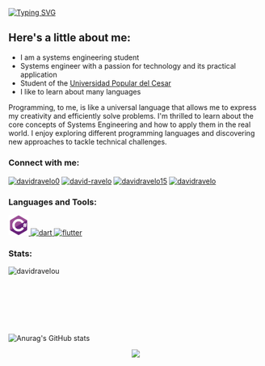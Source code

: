 [![Typing SVG](https://readme-typing-svg.demolab.com?font=Poppins&weight=700&size=120&pause=1000&color=F7F7F7&background=000000&center=true&vCenter=true&width=1920&height=700&lines=%F0%9F%91%8B+Hello!+I'm+David;I'm+a+Developer;I'm+a+Freelancer;I'm+a+Designer)](https://git.io/typing-svg)
## Here's a little about me:
- I am a systems engineering student
- Systems engineer with a passion for technology and its practical application
- Student of the <a href="https://www.unicesar.edu.co/index.php/es/">Universidad Popular del Cesar</a>
- I like to learn about many languages

<p>Programming, to me, is like a universal language that allows me to express my creativity and efficiently solve problems. I'm thrilled to learn about the core concepts of Systems Engineering and how to apply them in the real world. I enjoy exploring different programming languages and discovering new approaches to tackle technical challenges.</p>

<h3 align="left">Connect with me:</h3>
<p align="left">
<a href="https://twitter.com/davidravelo0" target="blank"><img align="center" src="https://raw.githubusercontent.com/rahuldkjain/github-profile-readme-generator/master/src/images/icons/Social/twitter.svg" alt="davidravelo0" height="30" width="40" /></a>
<a href="https://linkedin.com/in/david-ravelo" target="blank"><img align="center" src="https://raw.githubusercontent.com/rahuldkjain/github-profile-readme-generator/master/src/images/icons/Social/linked-in-alt.svg" alt="david-ravelo" height="30" width="40" /></a>
<a href="https://instagram.com/davidravelo15" target="blank"><img align="center" src="https://raw.githubusercontent.com/rahuldkjain/github-profile-readme-generator/master/src/images/icons/Social/instagram.svg" alt="davidravelo15" height="30" width="40" /></a>
<a href="https://dribbble.com/davidravelo" target="blank"><img align="center" src="https://raw.githubusercontent.com/rahuldkjain/github-profile-readme-generator/master/src/images/icons/Social/dribbble.svg" alt="davidravelo" height="30" width="40" /></a>

<h3 align="left">Languages and Tools:</h3>
<p align="left"> <a href="https://www.w3schools.com/cs/" target="_blank" rel="noreferrer"> <img src="https://raw.githubusercontent.com/devicons/devicon/master/icons/csharp/csharp-original.svg" alt="csharp" width="40" height="40"/> </a> <a href="https://dart.dev" target="_blank" rel="noreferrer"> <img src="https://www.vectorlogo.zone/logos/dartlang/dartlang-icon.svg" alt="dart" width="40" height="40"/> </a> <a href="https://flutter.dev" target="_blank" rel="noreferrer"> <img src="https://www.vectorlogo.zone/logos/flutterio/flutterio-icon.svg" alt="flutter" width="40" height="40"/> </a> </p>


<h3 align="left">Stats:</h3>
<p>
<img align="left" src="https://github-readme-stats.vercel.app/api/top-langs?username=davidravelou&theme=dark&show_icons=true&locale=en&layout=compact" alt="davidravelou" /></p>
<br>
<br>
<br>
<br>
<br>
<br>
<br>
</p>



![Anurag's GitHub stats](https://github-readme-stats.vercel.app/api?username=davidravelou&theme=dark&show_icons=true)


<p align="center"> 
<img src="https://user-images.githubusercontent.com/79340743/162651521-9677ec3f-92c3-4aac-a679-55a07804e6e7.svg"/> 
</p>
